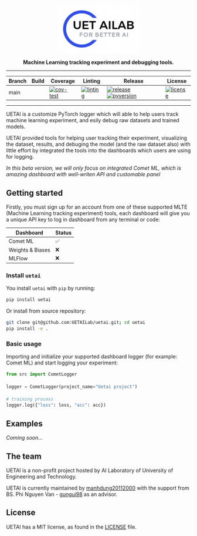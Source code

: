 <div align="center">

<p align="center">
  <img src="https://github.com/UETAILab/uetai/blob/main/docs/_static/images/logo.png?raw=true" width="220px" alt="logo">
</p>

**Machine Learning tracking experiment and debugging tools.**

______________________________________________________________________


<!-- Badge start -->
| Branch 	| Build 	| Coverage 	| Linting 	| Release 	| License 	|
|--------	|-------	|----------	|---------	|---------	|---------	|
| main   	|       	| [![cov-test](https://codecov.io/gh/UETAILab/uetai/branch/main/graph/badge.svg?token=9KY7UU1QNB)](https://codecov.io/gh/UETAILab/uetai) | [![linting](https://github.com/UETAILab/uetai/actions/workflows/lint-test.yml/badge.svg)](https://github.com/UETAILab/uetai/actions/workflows/lint-test.yml)	| [![release](https://img.shields.io/pypi/v/uetai)](https://pypi.org/project/uetai/) [![pyversion](https://img.shields.io/pypi/pyversions/uetai)](https://pypi.org/project/uetai/)| [![license](https://img.shields.io/github/license/UETAILab/uetai)](https://github.com/UETAILab/uetai/blob/main/LICENSE.txt) |

<!-- Badge end -->
</div>

______________________________________________________________________
UETAI is a customize PyTorch logger which will able to help users track machine learning experiment, and esily debug raw datasets and trained models.

UETAI provided tools for helping user tracking their experiment, visualizing the dataset, results, and debuging the model (and the raw dataset also) with little effort by integrated the tools into the dashboards which users are using for logging.

*In this beta version, we will only focus on integrated Comet ML, which is amazing dashboard with well-writen API and customable panel*

<!--One of common problem is performance of model remains poorly, even though researcher applied quality control and monitoring process. In our experiment, the quaility of raw dataset are often underestimated, which leads to poor performance of model.-->

<!--However, visualizing and debugging it are not easy and time consuming, we believe a good solution to handle this problem can be integrated into the tools which users are using to monitor their experiments.-->

## Getting started
Firstly, you must sign up for an account from one of these supported MLTE (Machine Learning tracking experiment) tools, each dashboard will give you a unique API key to log in dashboard from any terminal or code:

| Dashboard        	| Status 	|
|------------------	|--------	|
| Comet ML         	|    ✅ 	 |
| Weights & Biases 	|    ❌   |
| MLFlow           	|    ❌ 	 |

### Install `uetai`
You install `uetai` with `pip` by running:
```bash
pip install uetai
```

Or install from source repository:
```bash
git clone git@github.com:UETAILab/uetai.git; cd uetai
pip install -e .
```

### Basic usage
Importing and initialize your supported dashboard logger (for example: Comet ML) and start logging your experiment:

```python
from src import CometLogger

logger = CometLogger(project_name="Uetai project")

# training process
logger.log({"loss": loss, "acc": acc})

```

<!-- Analysis your dataset:

```python

```

Logging model:
```python
```
 -->


## Examples

*Coming soon...*

## The team
UETAI is a non-profit project hosted by AI Laboratory of University of Engineering and Technology.

UETAI is currently maintained by [manhdung20112000](https://github.com/manhdung20112000) with the support from BS. Phi Nguyen Van - [gungui98](https://github.com/gungui98/) as an advisor.

## License
UETAI has a MIT license, as found in the [LICENSE](https://github.com/UETAILab/uetai/blob/main/LICENSE.txt) file.
